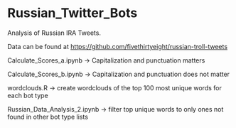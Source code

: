 # Russian_Twitter_Bots
Analysis of Russian IRA Tweets. 

Data can be found at https://github.com/fivethirtyeight/russian-troll-tweets

Calculate_Scores_a.ipynb -> Capitalization and punctuation matters

Calculate_Scores_b.ipynb -> Capitalization and punctuation does not matter

wordclouds.R -> create wordclouds of the top 100 most unique words for each bot type

Russian_Data_Analysis_2.ipynb -> filter top unique words to only ones not found in other bot type lists
